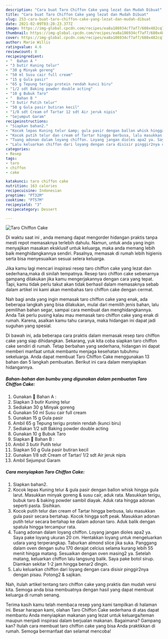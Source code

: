 ```yaml
---
description: "Cara buat Taro Chiffon Cake yang lezat dan Mudah Dibuat"
title: "Cara buat Taro Chiffon Cake yang lezat dan Mudah Dibuat"
slug: 253-cara-buat-taro-chiffon-cake-yang-lezat-dan-mudah-dibuat
date: 2021-02-09T03:28:23.377Z
image: https://img-global.cpcdn.com/recipes/ea8a186934cf7af7/680x482cq70/taro-chiffon-cake-foto-resep-utama.jpg
thumbnail: https://img-global.cpcdn.com/recipes/ea8a186934cf7af7/680x482cq70/taro-chiffon-cake-foto-resep-utama.jpg
cover: https://img-global.cpcdn.com/recipes/ea8a186934cf7af7/680x482cq70/taro-chiffon-cake-foto-resep-utama.jpg
author: Marie Willis
ratingvalue: 4.6
reviewcount: 8
recipeingredient:
- "  Bahan A "
- "3 butir Kuning telur"
- "30 g Minyak goreng"
- "50 ml Susu cair full cream"
- "15 g Gula pasir"
- "65 g Tepung terigu protein rendah kunci biru"
- "1/2 sdt Baking powder double acting"
- "10 g Bubuk Taro"
- "  Bahan B "
- "3 butir Putih telur"
- "50 g Gula pasir butiran kecil"
- "1/8 sdt Cream of Tartar 12 sdt Air jeruk nipis"
- "Sejumput Garam"
recipeinstructions:
- "Siapkan bahan2."
- "Kocok lepas Kuning telur &amp; gula pasir dengan ballon whisk hingga gula larut. Masukkan minyak goreng &amp; susu cair, aduk rata. Masukkan terigu, bubuk taro &amp; baking powder sambil diayak. Aduk rata hingga adonan seperti pasta. Sisihkan."
- "Kocok putih telur dan cream of Tartar hingga berbusa, lalu masukkan gula pasir secara bertahap. Kocok hingga soft peak. Masukkan adonan putih telur secara bertahap ke dalam adonan taro. Aduk balik dengan spatula hingga tercampur rata."
- "Tuang adonan dalam loyang chiffon. Loyang jangan dioles apa2 ya. Saya pake loyang ukuran 20 cm. Hentakkan loyang untuk mengeluarkan udara yang terperangkap. Taburkan almond slice jika suka. Panggang dalam oven dengan suhu 170 derajat celcius selama kurang lebih 55 menit hingga matang. Sesuaikan dengan oven masing2 ya. Setelah matang, keluarkan chiffon lalu langsung balik. Saya pake botol sirup. Diamkan sekitar 1-2 jam hingga benar2 dingin."
- "Lalu keluarkan chiffon dari loyang dengan cara disisir pinggir2nya dengan pisau. Potong2 &amp; sajikan."
categories:
- Resep
tags:
- taro
- chiffon
- cake

katakunci: taro chiffon cake 
nutrition: 163 calories
recipecuisine: Indonesian
preptime: "PT32M"
cooktime: "PT57M"
recipeyield: "3"
recipecategory: Dessert

---
```



![Taro Chiffon Cake](https://img-global.cpcdn.com/recipes/ea8a186934cf7af7/680x482cq70/taro-chiffon-cake-foto-resep-utama.jpg)

Di waktu  saat ini , anda memang dapat mengorder hidangan praktis tanpa mesti repot memasaknya terlebih dahulu. Namun, untuk anda yang ingin menyajikan masakan eksklusif untuk keluarga, maka anda memang lebih baik menghidangkannya sendiri. Pasalnya, memasak di rumah lebih higienis serta bisa menyesuaikan sesuai selera keluarga.

Jika kamu lagi mencari inspirasi resep taro chiffon cake yang lezat dan sederhana,maka di sinilah tempatnya. Resep taro chiffon cake  sebenarnya gampang dilakukan jika kamu mengerjakannya dengan cara yang tepat. Tapi, kamu tidak perlu takut akan tidak berhasil dalam memasaknya 
sebab dalam artikel ini kami akan membahas taro chiffon cake dengan cermat.  



Nah bagi anda yang ingin memasak taro chiffon cake yang enak, ada beberapa langkah yang bisa dilakukan, mulai dari memilih jenis bahan, lalu pemilihan bahan segar, sampai cara membuat dan menghidangkannya. Anda Tak perlu pusing kalau mau memasak taro chiffon cake yang enak di rumah. Karena, asalkan kamu  tahu caranya, maka hidangan ini dapat jadi suguhan yang spesial.

Di bawah ini, ada beberapa cara praktis  dalam memasak resep taro chiffon cake yang siap dihidangkan. Sekarang, yuk kita coba siapkan taro chiffon cake sendiri di rumah. Tetap berbahan yang sederhana, hidangan ini dapat memberi manfaat untuk membantu menjaga kesehatan tubuhmu sekeluarga. Anda dapat membuat Taro Chiffon Cake menggunakan 13 bahan dan 5 langkah pembuatan. Berikut ini cara dalam menyiapkan hidangannya.

<!--inarticleads1-->

##### Bahan-bahan dan bumbu yang digunakan dalam pembuatan Taro Chiffon Cake:

1. Gunakan  🎋 Bahan A :
1. Siapkan 3 butir Kuning telur
1. Sediakan 30 g Minyak goreng
1. Gunakan 50 ml Susu cair full cream
1. Gunakan 15 g Gula pasir
1. Ambil 65 g Tepung terigu protein rendah (kunci biru)
1. Sediakan 1/2 sdt Baking powder double acting
1. Gunakan 10 g Bubuk Taro
1. Siapkan  🎋 Bahan B :
1. Ambil 3 butir Putih telur
1. Siapkan 50 g Gula pasir butiran kecil
1. Gunakan 1/8 sdt Cream of Tartar/ 1/2 sdt Air jeruk nipis
1. Ambil Sejumput Garam




<!--inarticleads2-->

##### Cara menyiapkan Taro Chiffon Cake:

1. Siapkan bahan2.
1. Kocok lepas Kuning telur &amp; gula pasir dengan ballon whisk hingga gula larut. Masukkan minyak goreng &amp; susu cair, aduk rata. Masukkan terigu, bubuk taro &amp; baking powder sambil diayak. Aduk rata hingga adonan seperti pasta. Sisihkan.
1. Kocok putih telur dan cream of Tartar hingga berbusa, lalu masukkan gula pasir secara bertahap. Kocok hingga soft peak. Masukkan adonan putih telur secara bertahap ke dalam adonan taro. Aduk balik dengan spatula hingga tercampur rata.
1. Tuang adonan dalam loyang chiffon. Loyang jangan dioles apa2 ya. Saya pake loyang ukuran 20 cm. Hentakkan loyang untuk mengeluarkan udara yang terperangkap. Taburkan almond slice jika suka. Panggang dalam oven dengan suhu 170 derajat celcius selama kurang lebih 55 menit hingga matang. Sesuaikan dengan oven masing2 ya. Setelah matang, keluarkan chiffon lalu langsung balik. Saya pake botol sirup. Diamkan sekitar 1-2 jam hingga benar2 dingin.
1. Lalu keluarkan chiffon dari loyang dengan cara disisir pinggir2nya dengan pisau. Potong2 &amp; sajikan.




Nah, itulah artikel tentang  taro chiffon cake  yang praktis dan mudah versi kita. Semoga anda bisa membuatnya dengan hasil yang dapat membuat keluarga di rumah senang. 

Terima kasih kamu telah membaca resep yang kami tampilkan di halaman ini. Besar harapan kami, olahan  Taro Chiffon Cake sederhana di atas dapat membantu Anda menyiapkan makanan yang lezat untuk keluarga/teman maupun menjadi inspirasi dalam berjualan makanan. Bagaimana? Gampang kan? Itulah cara membuat taro chiffon cake yang bisa Anda praktikkan di rumah. Semoga bermanfaat dan selamat mencoba!

